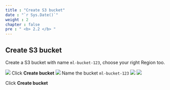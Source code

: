 ```yaml
---
title : "Create S3 bucket"
date : "`r Sys.Date()`"
weight : 2
chapter : false
pre : " <b> 2.2 </b> "
---
```


## Create S3 bucket

Create a S3 bucket with name ```ml-bucket-123```, choose your right Region too.

![](../../images/saved/010.png)
Click **Create bucket**
![](../../images/saved/011.png)
Name the bucket ```ml-bucket-123```
![](../../images/saved/012.png)
![](../../images/saved/013.png)

Click **Create bucket**